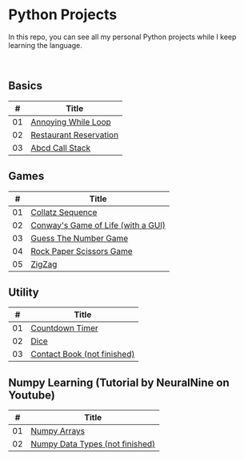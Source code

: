 # Python Projects

In this repo, you can see all my personal Python projects while I keep learning the language.

<br />

## Basics
| # |    Title    |
|---| ----------- |
|01| [Annoying While Loop](./Projects/Basics/AnnoyingWhileLoop.py) 
|02| [Restaurant Reservation](./Projects/Basics/RestaurantInput.py) 
|03| [Abcd Call Stack](./Projects/Basics/AbcdCallStack.py)


## Games
| # |    Title    |
|---| ----------- |
|01| [Collatz Sequence](./Projects/Games/CollatzSequence.py)
|02| [Conway's Game of Life (with a GUI)](./Projects/Games/ConwayGame.py) 
|03| [Guess The Number Game](./Projects/Games/GuessNumber.py) 
|04| [Rock Paper Scissors Game](./Projects/Games/RockPaperScissors.py) 
|05| [ZigZag](./Projects/Games/Zigzag.py)



## Utility
| # |    Title    |
|---| ----------- |
|01| [Countdown Timer](./Projects/Utility/CountDownTimer.py) 
|02| [Dice](./Projects/Utility/Dice.py) 
|03| [Contact Book (not finished)](./Projects/Utility/ContactBook.py) 

## Numpy Learning (Tutorial by NeuralNine on Youtube)
| # |    Title    |
|---| ----------- |
|01| [Numpy Arrays](./Projects/Numpy_Learning/01NumpyArrays.py) 
|02| [Numpy Data Types (not finished)](./Projects/Numpy_Learning/02NumpyDataTypes.py) 
